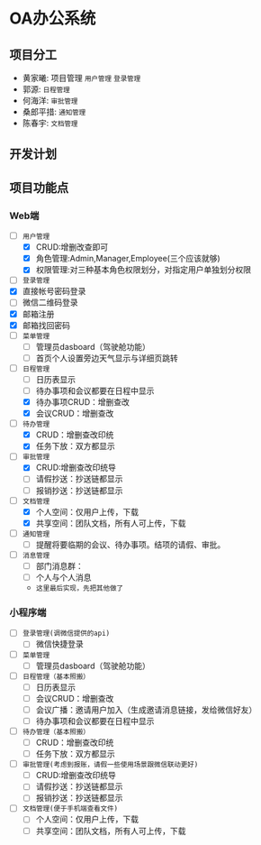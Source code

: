 # OA办公系统
## 项目分工
- 黄家曦: 项目管理 `用户管理` `登录管理`
- 郭源: `日程管理`
- 何海洋: `审批管理`
- 桑郎平措: `通知管理`
- 陈春宇: `文档管理`  
## 开发计划

## 项目功能点
### Web端
- [ ] `用户管理`
  - [x] CRUD:增删改查即可
  - [x] 角色管理:Admin,Manager,Employee(三个应该就够)
  - [x] 权限管理:对三种基本角色权限划分，对指定用户单独划分权限
- [ ]  `登录管理`
  - [x] 直接帐号密码登录
  - [ ] 微信二维码登录
  - [x] 邮箱注册
  - [x] 邮箱找回密码
- [ ] `菜单管理`
  - [ ] 管理员dasboard（驾驶舱功能）
  - [ ] 首页个人设置旁边天气显示与详细页跳转
- [ ] `日程管理`
  - [ ] 日历表显示
  - [ ] 待办事项和会议都要在日程中显示
  - [x] 待办事项CRUD：增删查改
  - [x] 会议CRUD：增删查改
- [ ] `待办管理`
  - [x] CRUD：增删查改印统
  - [x] 任务下放：双方都显示
- [ ] `审批管理`
  - [x] CRUD:增删查改印统导
  - [ ] 请假抄送：抄送链都显示
  - [ ] 报销抄送：抄送链都显示
- [ ] `文档管理`
  - [x] 个人空间：仅用户上传，下载
  - [x] 共享空间：团队文档，所有人可上传，下载
- [ ] `通知管理`
  - [ ] 提醒将要临期的会议、待办事项。结项的请假、审批。
- [ ] `消息管理`
  - [ ] 部门消息群：
  - [ ] 个人与个人消息
  - `这里最后实现，先把其他做了`

### 小程序端
- [ ] `登录管理(调微信提供的api)`
  - [ ] 微信快捷登录
- [ ] `菜单管理`
  - [ ] 管理员dasboard（驾驶舱功能）
- [ ] `日程管理（基本照搬）`
  - [ ] 日历表显示
  - [ ] 会议CRUD：增删查改
  - [ ] 会议广播：邀请用户加入（生成邀请消息链接，发给微信好友）
  - [ ] 待办事项和会议都要在日程中显示
- [ ] `待办管理（基本照搬）`
  - [ ] CRUD：增删查改印统
  - [ ] 任务下放：双方都显示
- [ ] `审批管理(考虑到报账，请假一些使用场景跟微信联动更好)`
  - [ ] CRUD:增删查改印统导
  - [ ] 请假抄送：抄送链都显示
  - [ ] 报销抄送：抄送链都显示
- [ ] `文档管理(便于手机端查看文件)`
  - [ ] 个人空间：仅用户上传，下载
  - [ ] 共享空间：团队文档，所有人可上传，下载
